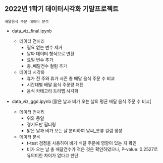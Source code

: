 ## 2022년 1학기 데이터시각화 기말프로젝트
`배달음식 주문 데이터 분석`

- data_viz_final.ipynb
  - 데이터 전처리
    - 필요 없는 변수 제거
    - 날짜 데이터 형식으로 변환
    - 요일 변수 추가
    - 총_배달건수 컬럼 추가
  - 데이터 시각화
    - 휴가 전 주와 휴가 시즌 총 배달 음식 주문 수 비교
    - 시간대별 배달 음식 주문량 패턴
    - 음식 카테고리 트리맵 시각화
   
- data_viz_ggd.ipynb [맑은 날과 비가 오는 날의 평균 배달 음식 주문 수 비교]
  - 데이터 전처리
    - 위와 동일
    - 경기도만 필터링
    - 맑은 날과 비가 오는 날 분리하여 날씨_분류 컬럼 생성
  - 데이터 분석
    - t-test 검정을 사용하여 비가 배달 주문에 영향이 있는 지 확인
    - 비가 오는 날 총 배달건수가 적은 것은 확인하였으나, P-value: 0.2527로 유의미한 차이가 없다고 판단.
